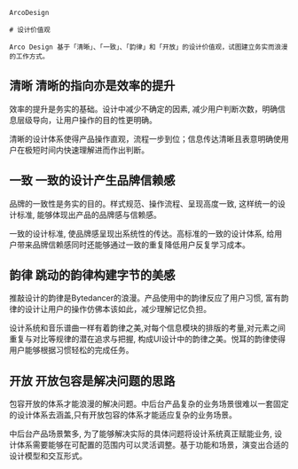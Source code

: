 `````
ArcoDesign

# 设计价值观

Arco Design 基于「清晰」、「一致」、「韵律」和「开放」的设计价值观，试图建立务实而浪漫的工作方式。
`````

## 清晰  清晰的指向亦是效率的提升

效率的提升是务实的基础。设计中减少不确定的因素, 减少用户判断次数，明确信息层级导向，让用户操作的目的性更明确。

清晰的设计体系使得产品操作直观，流程一步到位；信息传达清晰且表意明确使用户在极短时间内快速理解进而作出判断。

## 一致  一致的设计产生品牌信赖感

品牌的一致性是务实的目的。样式规范、操作流程、呈现高度一致, 这样统一的设计标准, 能够体现出产品的品牌感与信赖感。

一致的设计标准, 使品牌感呈现出系统性的传达。高标准的一致的设计体系, 给用户带来品牌信赖感同时还能够通过一致的重复降低用户反复学习成本。

## 韵律  跳动的韵律构建字节的美感

推敲设计的韵律是Bytedancer的浪漫。产品使用中的韵律反应了用户习惯, 富有韵律的设计让用户的操作仿佛本该如此，减少理解记忆负担。

设计系统和音乐谱曲一样有着韵律之美,对每个信息模块的排版的考量,对元素之间重复与对比等规律的潜在追求与把握, 构成UI设计中的韵律之美。悦耳的韵律使得用户能够根据习惯轻松的完成任务。

## 开放  开放包容是解决问题的思路

包容开放的体系才能浪漫的解决问题。中后台产品复杂的业务场景很难以一套固定的设计体系去涵盖,只有开放包容的体系才能适应复杂的业务场景。

中后台产品场景繁多, 为了能够解决实际的具体问题将设计系统真正赋能业务, 设计体系需要能够在可配置的范围内可以灵活调整。基于功能和场景，演变出合适的设计模型和交互形式。
